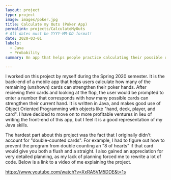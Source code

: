 ```yaml
---
layout: project
type: project
image: images/poker.jpg
title: Calculate my Outs (Poker App)
permalink: projects/CalculateMyOuts
# All dates must be YYYY-MM-DD format!
date: 2020-03-01
labels:
  - Java
  - Probability
summary: An app that helps people practice calculating their possible outs (or stronger hand possibilities).

---
```

I worked on this project by myself during the Spring 2020 semester. It is the back-end of a mobile app that helps users calculate how many of the remaining (unshown) cards can strengthen their poker hands.  After recieving their cards and looking at the flop, the user would be prompted to enter a number that corresponds with how many possible cards can strengthen their current hand. It is written in Java, and makes good use of Object Oriented Programming with objects like "hand, deck, player, and card". I have decided to move on to more profitable ventures in lieu of writing the front-end of this app, but I feel it is a good representation of my Java skills. 

The hardest part about this project was the fact that I originally didn't account for "double-counted cards". For example, I had to figure out how to prevent the program from double counting an "8 of hearts" if that card would give you both a flush and a straight. I also gained an appreciation for very detailed planning, as my lack of planning forced me to rewrite a lot of code. Below is a link to a video of me explaining the project.

https://www.youtube.com/watch?v=XxRA5VM5DDE&t=1s

